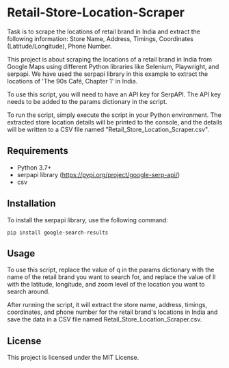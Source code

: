 # Retail-Store-Location-Scraper
Task is to scrape the locations of retail brand in India and extract the following information: Store Name, Address, Timings, Coordinates (Latitude/Longitude), Phone Number.

This project is about scraping the locations of a retail brand in India from Google Maps using different Python libraries like Selenium, Playwright, and serpapi. We have used the serpapi library in this example to extract the locations of 'The 90s Café, Chapter 1' in India.

To use this script, you will need to have an API key for SerpAPI. The API key needs to be added to the params dictionary in the script.

To run the script, simply execute the script in your Python environment. The extracted store location details will be printed to the console, and the details will be written to a CSV file named "Retail_Store_Location_Scraper.csv".

## Requirements
+ Python 3.7+
+ serpapi library  (https://pypi.org/project/google-serp-api/)
+ csv

## Installation
To install the serpapi library, use the following command:

```
pip install google-search-results
```

## Usage
To use this script, replace the value of q in the params dictionary with the name of the retail brand you want to search for, and replace the value of ll with the latitude, longitude, and zoom level of the location you want to search around.

After running the script, it will extract the store name, address, timings, coordinates, and phone number for the retail brand's locations in India and save the data in a CSV file named Retail_Store_Location_Scraper.csv.

## License
This project is licensed under the MIT License.
